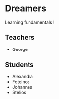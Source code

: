 # Dreamers
Learning fundamentals !

## Teachers
- George

## Students
- Alexandra
- Foteinos
- Johannes
- Stelios
